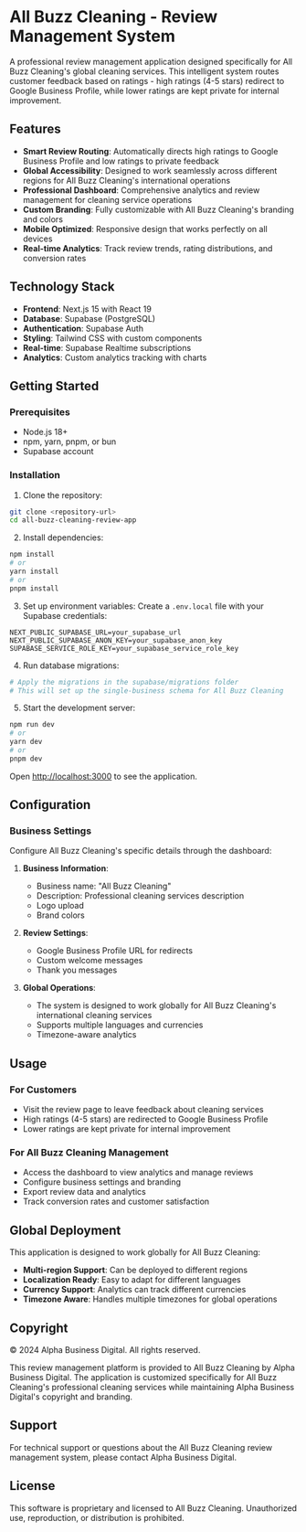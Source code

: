 # All Buzz Cleaning - Review Management System

A professional review management application designed specifically for All Buzz Cleaning's global cleaning services. This intelligent system routes customer feedback based on ratings - high ratings (4-5 stars) redirect to Google Business Profile, while lower ratings are kept private for internal improvement.

## Features

- **Smart Review Routing**: Automatically directs high ratings to Google Business Profile and low ratings to private feedback
- **Global Accessibility**: Designed to work seamlessly across different regions for All Buzz Cleaning's international operations
- **Professional Dashboard**: Comprehensive analytics and review management for cleaning service operations
- **Custom Branding**: Fully customizable with All Buzz Cleaning's branding and colors
- **Mobile Optimized**: Responsive design that works perfectly on all devices
- **Real-time Analytics**: Track review trends, rating distributions, and conversion rates

## Technology Stack

- **Frontend**: Next.js 15 with React 19
- **Database**: Supabase (PostgreSQL)
- **Authentication**: Supabase Auth
- **Styling**: Tailwind CSS with custom components
- **Real-time**: Supabase Realtime subscriptions
- **Analytics**: Custom analytics tracking with charts

## Getting Started

### Prerequisites

- Node.js 18+ 
- npm, yarn, pnpm, or bun
- Supabase account

### Installation

1. Clone the repository:
```bash
git clone <repository-url>
cd all-buzz-cleaning-review-app
```

2. Install dependencies:
```bash
npm install
# or
yarn install
# or
pnpm install
```

3. Set up environment variables:
Create a `.env.local` file with your Supabase credentials:
```env
NEXT_PUBLIC_SUPABASE_URL=your_supabase_url
NEXT_PUBLIC_SUPABASE_ANON_KEY=your_supabase_anon_key
SUPABASE_SERVICE_ROLE_KEY=your_supabase_service_role_key
```

4. Run database migrations:
```bash
# Apply the migrations in the supabase/migrations folder
# This will set up the single-business schema for All Buzz Cleaning
```

5. Start the development server:
```bash
npm run dev
# or
yarn dev
# or
pnpm dev
```

Open [http://localhost:3000](http://localhost:3000) to see the application.

## Configuration

### Business Settings

Configure All Buzz Cleaning's specific details through the dashboard:

1. **Business Information**:
   - Business name: "All Buzz Cleaning"
   - Description: Professional cleaning services description
   - Logo upload
   - Brand colors

2. **Review Settings**:
   - Google Business Profile URL for redirects
   - Custom welcome messages
   - Thank you messages

3. **Global Operations**:
   - The system is designed to work globally for All Buzz Cleaning's international cleaning services
   - Supports multiple languages and currencies
   - Timezone-aware analytics

## Usage

### For Customers
- Visit the review page to leave feedback about cleaning services
- High ratings (4-5 stars) are redirected to Google Business Profile
- Lower ratings are kept private for internal improvement

### For All Buzz Cleaning Management
- Access the dashboard to view analytics and manage reviews
- Configure business settings and branding
- Export review data and analytics
- Track conversion rates and customer satisfaction

## Global Deployment

This application is designed to work globally for All Buzz Cleaning:

- **Multi-region Support**: Can be deployed to different regions
- **Localization Ready**: Easy to adapt for different languages
- **Currency Support**: Analytics can track different currencies
- **Timezone Aware**: Handles multiple timezones for global operations

## Copyright

© 2024 Alpha Business Digital. All rights reserved.

This review management platform is provided to All Buzz Cleaning by Alpha Business Digital. The application is customized specifically for All Buzz Cleaning's professional cleaning services while maintaining Alpha Business Digital's copyright and branding.

## Support

For technical support or questions about the All Buzz Cleaning review management system, please contact Alpha Business Digital.

## License

This software is proprietary and licensed to All Buzz Cleaning. Unauthorized use, reproduction, or distribution is prohibited.